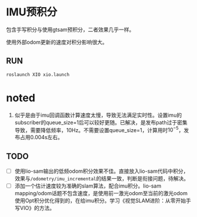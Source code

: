 # IMU预积分
包含手写积分与使用gtsam预积分，二者效果几乎一样。

使用外部odom更新的速度对积分影响很大。

## RUN

```
roslaunch XIO xio.launch
```
# noted
1. 似乎是由于imu回调函数计算速度太慢，导致无法满足实时性。设置imu的subscriber的queue_size=1后可以较好更随。已解决，是发布path过于密集导致，需要降低频率，10Hz。不需要设置queue_size=1，计算用时$10^{-5}$，发布占用0.004s左右。

## TODO
- [ ] 使用lio-sam输出的低频odom积分效果不佳。直接放入lio-sam代码中积分，效果与`/odometry/imu_incremental`的结果一致，判断是衔接问题，待解决。
- [ ] 添加一个估计速度较为准确的slam算法，配合imu积分。lio-sam mapping/odom话题不包含速度，是使用前一激光odom至当前的激光odom使用Opt积分优化得到的，在给imu积分。学习《视觉SLAM进阶：从零开始手写VIO》的方法。
